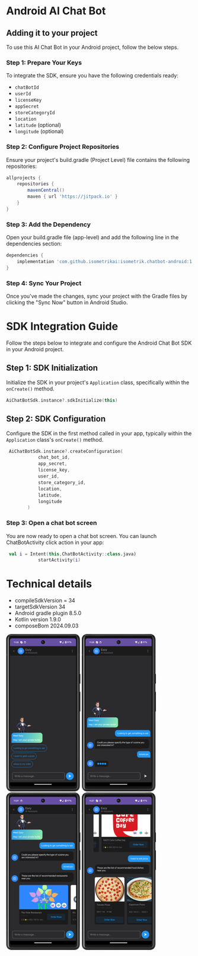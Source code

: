 
# Android AI Chat Bot

## Adding it to your project

To use this AI Chat Bot in your Android project, follow the below steps.

### Step 1: Prepare Your Keys

To integrate the SDK, ensure you have the following credentials ready:

- `chatBotId`
- `userId`
- `licenseKey`
- `appSecret`
- `storeCategoryId`
- `location`
- `latitude` (optional)
- `longitude` (optional)


### Step 2: Configure Project Repositories

Ensure your project's build.gradle (Project Level) file contains the following repositories:

```groovy
allprojects {
    repositories {
        mavenCentral()
        maven { url 'https://jitpack.io' }
    }
}
```

### Step 3: Add the Dependency

Open your build.gradle file (app-level) and add the following line in the dependencies section:

```groovy
dependencies {
    implementation 'com.github.isometrikai:isometrik.chatbot-android:1.0.0'
}
```
### Step 4: Sync Your Project

Once you've made the changes, sync your project with the Gradle files by clicking the "Sync Now" button in Android Studio.


# SDK Integration Guide

Follow the steps below to integrate and configure the Android Chat Bot SDK in your Android project.

## Step 1: SDK Initialization

Initialize the SDK in your project's `Application` class, specifically within the `onCreate()` method.

```kotlin
AiChatBotSdk.instance?.sdkInitialize(this)
```

## Step 2: SDK Configuration

Configure the SDK in the first method called in your app, typically within the `Application` class's `onCreate()` method.

```kotlin
 AiChatBotSdk.instance?.createConfiguration(
            chat_bot_id,
            app_secret,
            license_key,
            user_id,
            store_category_id,
            location,
            latitude,
            longitude
        )

```

### Step 3: Open a chat bot screen
You are now ready to open a chat bot screen. You can launch ChatBotActivity click action in your app:

```kotlin
 val i = Intent(this,ChatBotActivity::class.java)
            startActivity(i)
```

# Technical details

* compileSdkVersion  = 34
* targetSdkVersion 34
* Android gradle plugin 8.5.0
* Kotlin version 1.9.0
* composeBom 2024.09.03


<p float="left">
  <img src="docs/Screenshot_1.png" width="200" />
  <img src="docs/Screenshot_2.png" width="200" />
  <img src="docs/Screenshot_3.png" width="200" />
  <img src="docs/Screenshot_4.png" width="200" />
</p>





